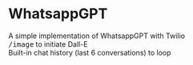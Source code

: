 # WhatsappGPT
A simple implementation of WhatsappGPT with Twilio
<br>
<kbd>/image</kbd> to initiate Dall-E <br>
Built-in chat history (last 6 conversations) to loop
